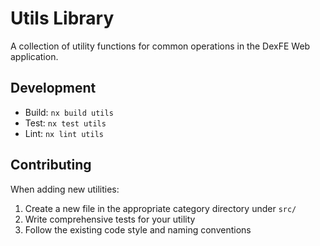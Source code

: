 # Utils Library

A collection of utility functions for common operations in the DexFE Web application.


## Development

- Build: `nx build utils`
- Test: `nx test utils`
- Lint: `nx lint utils`

## Contributing

When adding new utilities:
1. Create a new file in the appropriate category directory under `src/`
2. Write comprehensive tests for your utility
3. Follow the existing code style and naming conventions
